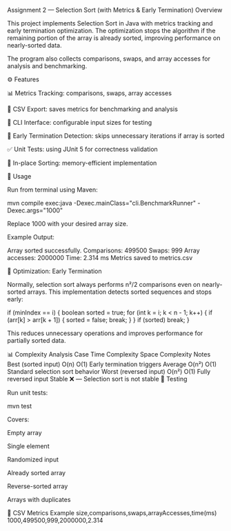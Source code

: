  Assignment 2 — Selection Sort (with Metrics & Early Termination)
 Overview

This project implements Selection Sort in Java with metrics tracking and early termination optimization.
The optimization stops the algorithm if the remaining portion of the array is already sorted, improving performance on nearly-sorted data.

The program also collects comparisons, swaps, and array accesses for analysis and benchmarking.

⚙️ Features

📊 Metrics Tracking: comparisons, swaps, array accesses

🧾 CSV Export: saves metrics for benchmarking and analysis

🧮 CLI Interface: configurable input sizes for testing

🧠 Early Termination Detection: skips unnecessary iterations if array is sorted

✅ Unit Tests: using JUnit 5 for correctness validation

💾 In-place Sorting: memory-efficient implementation

🚀 Usage

Run from terminal using Maven:

mvn compile exec:java -Dexec.mainClass="cli.BenchmarkRunner" -Dexec.args="1000"


Replace 1000 with your desired array size.

Example Output:

Array sorted successfully.
Comparisons: 499500
Swaps: 999
Array accesses: 2000000
Time: 2.314 ms
Metrics saved to metrics.csv

🧩 Optimization: Early Termination

Normally, selection sort always performs n²/2 comparisons even on nearly-sorted arrays.
This implementation detects sorted sequences and stops early:

if (minIndex == i) {
    boolean sorted = true;
    for (int k = i; k < n - 1; k++) {
        if (arr[k] > arr[k + 1]) {
            sorted = false;
            break;
        }
    }
    if (sorted) break;
}


This reduces unnecessary operations and improves performance for partially sorted data.

📊 Complexity Analysis
Case	Time Complexity	Space Complexity	Notes
Best (sorted input)	O(n)	O(1)	Early termination triggers
Average	O(n²)	O(1)	Standard selection sort behavior
Worst (reversed input)	O(n²)	O(1)	Fully reversed input
Stable	❌	—	Selection sort is not stable
🧪 Testing

Run unit tests:

mvn test


Covers:

Empty array

Single element

Randomized input

Already sorted array

Reverse-sorted array

Arrays with duplicates

🧾 CSV Metrics Example
size,comparisons,swaps,arrayAccesses,time(ms)
1000,499500,999,2000000,2.314


